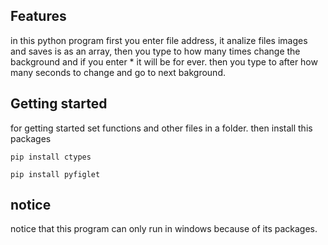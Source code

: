 ## Features
in this python program first you enter file address, it analize files images and saves is as an array, then you type to how many times change the background and if you enter * it will be for ever. then you type to after how many seconds to change and go to next bakground.

## Getting started
for getting started set functions and other files in a folder. then install this packages
```
pip install ctypes
```
```
pip install pyfiglet
```
## notice
notice that this program can only run in windows because of its packages.

